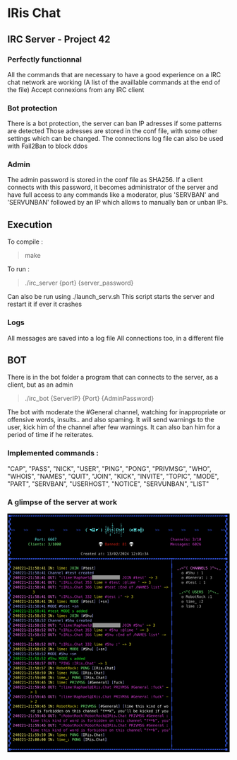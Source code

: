 # IRis Chat

## IRC Server - Project 42
### Perfectly functionnal

All the commands that are necessary to have a good experience on a IRC chat network are working (A list of the availlable commands at the end of the file)
Accept connexions from any IRC client

### Bot protection
There is a bot protection, the server can ban IP adresses if some patterns are detected
Those adresses are stored in the conf file, with some other settings which can be changed.
The connections log file can also be used with Fail2Ban to block ddos

### Admin
The admin password is stored in the conf file as SHA256. 
If a client connects with this password, it becomes administrator of the server and have full access to any commands like a moderator, plus 'SERVBAN' and 'SERVUNBAN' followed by an IP which allows to manually ban or unban IPs.

## Execution
To compile :
> make

To run :
> ./irc_server {port} {server_password}

Can also be run using ./launch_serv.sh
This script starts the server and restart it if ever it crashes

### Logs
All messages are saved into a log file
All connections too, in a different file

## BOT
There is in the bot folder a program that can connects to the server, as a client, but as an admin
> ./irc_bot {ServerIP} {Port} {AdminPassword}

The bot with moderate the #General channel, watching for inappropriate or offensive words, insults.. and also spaming.
It will send warnings to the user, kick him of the channel after few warnings. It can also ban him for a period of time if he reiterates.

### Implemented commands :
"CAP", "PASS", "NICK", "USER", "PING", "PONG", "PRIVMSG", "WHO", "WHOIS",	"NAMES", "QUIT", "JOIN", "KICK", "INVITE", "TOPIC", "MODE", "PART", "SERVBAN", "USERHOST", "NOTICE", "SERVUNBAN", "LIST"

### A glimpse of the server at work
![til](./irc.png)
